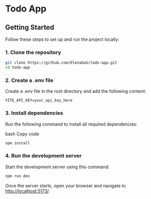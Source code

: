 # Todo App

## Getting Started

Follow these steps to set up and run the project locally:

### 1. Clone the repository

```bash
git clone https://github.com/OlenaGob/todo-app.git
cd todo-app
```

### 2. Create a .env file

Create a .env file in the root directory and add the following content:

```
VITE_API_KEY=your_api_key_here
```

### 3. Install dependencies

Run the following command to install all required dependencies:

bash
Copy code

```bash
npm install
```

### 4. Run the development server

Start the development server using this command:

```bash
npm run dev
```

Once the server starts, open your browser and navigate to [http://localhost:5173/](http://localhost:5173/)
